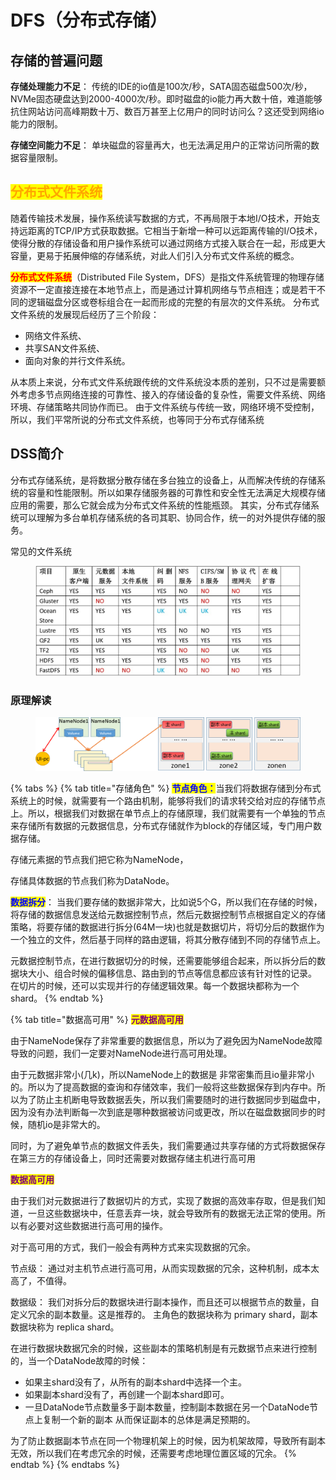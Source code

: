 # DFS（分布式存储）

## **存储的普遍问题**

**存储处理能力不足**： 传统的IDE的io值是100次/秒，SATA固态磁盘500次/秒，NVMe固态硬盘达到2000-4000次/秒。即时磁盘的io能力再大数十倍，难道能够抗住网站访问高峰期数十万、数百万甚至上亿用户的同时访问么？这还受到网络io能力的限制。

**存储空间能力不足**： 单块磁盘的容量再大，也无法满足用户的正常访问所需的数据容量限制。

## <mark style="color:orange;">分布式文件系统</mark>

随着传输技术发展，操作系统读写数据的方式，不再局限于本地I/O技术，开始支持远距离的TCP/IP方式获取数据。它相当于新增一种可以远距离传输的I/O技术，使得分散的存储设备和用户操作系统可以通过网络方式接入联合在一起，形成更大容量，更易于拓展伸缩的存储系统，对此人们引入分布式文件系统的概念。

<mark style="color:red;">**分布式文件系统**</mark>（Distributed File System，DFS）是指文件系统管理的物理存储资源不一定直接连接在本地节点上，而是通过计算机网络与节点相连；或是若干不同的逻辑磁盘分区或卷标组合在一起而形成的完整的有层次的文件系统。 分布式文件系统的发展现后经历了三个阶段：

* 网络文件系统、
* 共享SAN文件系统、
* 面向对象的并行文件系统。

从本质上来说，分布式文件系统跟传统的文件系统没本质的差别，只不过是需要额外考虑多节点网络连接的可靠性、接入的存储设备的复杂性，需要文件系统、网络环境、存储策略共同协作而已。 由于文件系统与传统一致，网络环境不受控制，所以，我们平常所说的分布式文件系统，也等同于分布式存储系统

## DSS简介

分布式存储系统，是将数据分散存储在多台独立的设备上，从而解决传统的存储系统的容量和性能限制。所以如果存储服务器的可靠性和安全性无法满足大规模存储应用的需要，那么它就会成为分布式文件系统的性能瓶颈。 其实，分布式存储系统可以理解为多台单机存储系统的各司其职、协同合作，统一的对外提供存储的服务。

常见的文件系统

<figure><img src="../../.gitbook/assets/image (5) (1).png" alt=""><figcaption></figcaption></figure>

### 原理解读

<figure><img src="../../.gitbook/assets/image (1) (1) (1).png" alt=""><figcaption></figcaption></figure>



{% tabs %}
{% tab title="存储角色" %}
<mark style="color:blue;">**节点角色：**</mark>当我们将数据存储到分布式系统上的时候，就需要有一个路由机制，能够将我们的请求转交给对应的存储节点上。所以，根据我们对数据在单节点上的存储原理，我们就需要有一个单独的节点来存储所有数据的元数据信息，分布式存储就作为block的存储区域，专门用户数据存储。

&#x20;存储元素据的节点我们把它称为NameNode，

存储具体数据的节点我们称为DataNode。

<mark style="color:blue;">**数据拆分**</mark>： 当我们要存储的数据非常大，比如说5个G，所以我们在存储的时候，将存储的数据信息发送给元数据控制节点，然后元数据控制节点根据自定义的存储策略，将要存储的数据进行拆分(64M一块)也就是数据切片，将切分后的数据作为一个独立的文件，然后基于同样的路由逻辑，将其分散存储到不同的存储节点上。&#x20;

元数据控制节点，在进行数据切分的时候，还需要能够组合起来，所以拆分后的数据块大小、组合时候的偏移信息、路由到的节点等信息都应该有针对性的记录。 在切片的时候，还可以实现并行的存储逻辑效果。每一个数据块都称为一个shard。
{% endtab %}

{% tab title="数据高可用" %}
<mark style="color:purple;">**元数据高可用**</mark>&#x20;

由于NameNode保存了非常重要的数据信息，所以为了避免因为NameNode故障导致的问题，我们一定要对NameNode进行高可用处理。

&#x20;由于元数据非常小(几k)，所以NameNode上的数据是 非常密集而且io量非常小的。所以为了提高数据的查询和存储效率，我们一般将这些数据保存到内存中。所以为了防止主机断电导致数据丢失，所以我们需要随时的进行数据同步到磁盘中，因为没有办法判断每一次到底是哪种数据被访问或更改，所以在磁盘数据同步的时候，随机io是非常大的。&#x20;

同时，为了避免单节点的数据文件丢失，我们需要通过共享存储的方式将数据保存在第三方的存储设备上，同时还需要对数据存储主机进行高可用

<mark style="color:purple;">**数据高可用**</mark>&#x20;

由于我们对元数据进行了数据切片的方式，实现了数据的高效率存取，但是我们知道，一旦这些数据块中，任意丢弃一块，就会导致所有的数据无法正常的使用。所以有必要对这些数据进行高可用的操作。

对于高可用的方式，我们一般会有两种方式来实现数据的冗余。&#x20;

节点级： 通过对主机节点进行高可用，从而实现数据的冗余，这种机制，成本太高了，不值得。&#x20;

数据级： 我们对拆分后的数据块进行副本操作，而且还可以根据节点的数量，自定义冗余的副本数量。这是推荐的。 主角色的数据块称为 primary shard，副本数据块称为 replica shard。

在进行数据块数据冗余的时候，这些副本的策略机制是有元数据节点来进行控制的，当一个DataNode故障的时候：&#x20;

* 如果主shard没有了，从所有的副本shard中选择一个主。&#x20;
* 如果副本shard没有了，再创建一个副本shard即可。&#x20;
* 一旦DataNode节点数量多于副本数量，控制副本数据在另一个DataNode节点上复制一个新的副本 从而保证副本的总体是满足预期的。

为了防止数据副本节点在同一个物理机架上的时候，因为机架故障，导致所有副本无效，所以我们在考虑冗余的时候，还需要考虑地理位置区域的冗余。
{% endtab %}
{% endtabs %}





####


